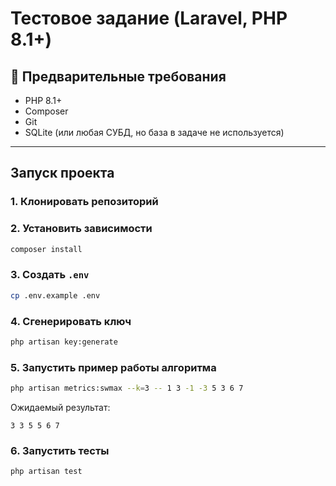 #  Тестовое задание (Laravel, PHP 8.1+)

## 🔧 Предварительные требования
- PHP 8.1+
- Composer
- Git
- SQLite (или любая СУБД, но база в задаче не используется)

---

##  Запуск проекта

### 1. Клонировать репозиторий

### 2. Установить зависимости
```bash
composer install
```

### 3. Создать `.env`
```bash
cp .env.example .env
```

### 4. Сгенерировать ключ
```bash
php artisan key:generate
```

### 5. Запустить пример работы алгоритма
```bash
php artisan metrics:swmax --k=3 -- 1 3 -1 -3 5 3 6 7
```
Ожидаемый результат:
```
3 3 5 5 6 7
```

### 6. Запустить тесты
```bash
php artisan test
```

